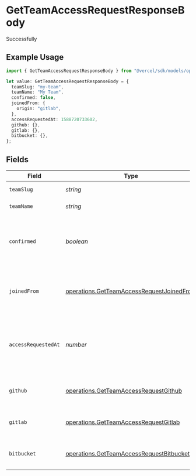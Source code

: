 # GetTeamAccessRequestResponseBody

Successfully

## Example Usage

```typescript
import { GetTeamAccessRequestResponseBody } from "@vercel/sdk/models/operations";

let value: GetTeamAccessRequestResponseBody = {
  teamSlug: "my-team",
  teamName: "My Team",
  confirmed: false,
  joinedFrom: {
    origin: "gitlab",
  },
  accessRequestedAt: 1588720733602,
  github: {},
  gitlab: {},
  bitbucket: {},
};
```

## Fields

| Field                                                                                                  | Type                                                                                                   | Required                                                                                               | Description                                                                                            | Example                                                                                                |
| ------------------------------------------------------------------------------------------------------ | ------------------------------------------------------------------------------------------------------ | ------------------------------------------------------------------------------------------------------ | ------------------------------------------------------------------------------------------------------ | ------------------------------------------------------------------------------------------------------ |
| `teamSlug`                                                                                             | *string*                                                                                               | :heavy_check_mark:                                                                                     | The slug of the team.                                                                                  | my-team                                                                                                |
| `teamName`                                                                                             | *string*                                                                                               | :heavy_check_mark:                                                                                     | The name of the team.                                                                                  | My Team                                                                                                |
| `confirmed`                                                                                            | *boolean*                                                                                              | :heavy_check_mark:                                                                                     | Current status of the membership. Will be `true` if confirmed, if pending it'll be `false`.            | false                                                                                                  |
| `joinedFrom`                                                                                           | [operations.GetTeamAccessRequestJoinedFrom](../../models/operations/getteamaccessrequestjoinedfrom.md) | :heavy_check_mark:                                                                                     | A map that describes the origin from where the user joined.                                            |                                                                                                        |
| `accessRequestedAt`                                                                                    | *number*                                                                                               | :heavy_check_mark:                                                                                     | Timestamp in milliseconds when the user requested access to the team.                                  | 1588720733602                                                                                          |
| `github`                                                                                               | [operations.GetTeamAccessRequestGithub](../../models/operations/getteamaccessrequestgithub.md)         | :heavy_check_mark:                                                                                     | Map of the connected GitHub account.                                                                   |                                                                                                        |
| `gitlab`                                                                                               | [operations.GetTeamAccessRequestGitlab](../../models/operations/getteamaccessrequestgitlab.md)         | :heavy_check_mark:                                                                                     | Map of the connected GitLab account.                                                                   |                                                                                                        |
| `bitbucket`                                                                                            | [operations.GetTeamAccessRequestBitbucket](../../models/operations/getteamaccessrequestbitbucket.md)   | :heavy_check_mark:                                                                                     | Map of the connected Bitbucket account.                                                                |                                                                                                        |